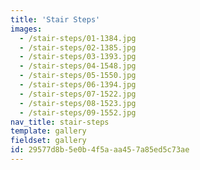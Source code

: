 ```yaml
---
title: 'Stair Steps'
images:
  - /stair-steps/01-1384.jpg
  - /stair-steps/02-1385.jpg
  - /stair-steps/03-1393.jpg
  - /stair-steps/04-1548.jpg
  - /stair-steps/05-1550.jpg
  - /stair-steps/06-1394.jpg
  - /stair-steps/07-1522.jpg
  - /stair-steps/08-1523.jpg
  - /stair-steps/09-1552.jpg
nav_title: stair-steps
template: gallery
fieldset: gallery
id: 29577d8b-5e0b-4f5a-aa45-7a85ed5c73ae
---
```

